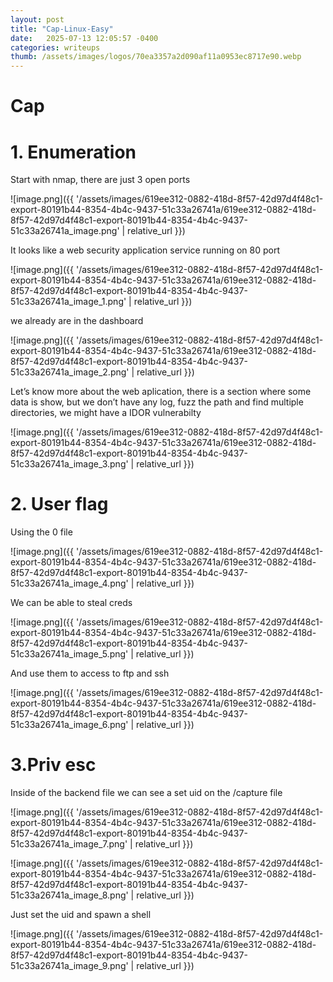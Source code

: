 ```yaml
---
layout: post
title: "Cap-Linux-Easy"
date:   2025-07-13 12:05:57 -0400
categories: writeups
thumb: /assets/images/logos/70ea3357a2d090af11a0953ec8717e90.webp
---
```


# Cap

# 1. Enumeration

Start with nmap, there are just 3 open ports

![image.png]({{ '/assets/images/619ee312-0882-418d-8f57-42d97d4f48c1-export-80191b44-8354-4b4c-9437-51c33a26741a/619ee312-0882-418d-8f57-42d97d4f48c1-export-80191b44-8354-4b4c-9437-51c33a26741a_image.png' | relative_url }})

It looks like a web security application service running on 80 port

![image.png]({{ '/assets/images/619ee312-0882-418d-8f57-42d97d4f48c1-export-80191b44-8354-4b4c-9437-51c33a26741a/619ee312-0882-418d-8f57-42d97d4f48c1-export-80191b44-8354-4b4c-9437-51c33a26741a_image_1.png' | relative_url }})

we already are in the dashboard

![image.png]({{ '/assets/images/619ee312-0882-418d-8f57-42d97d4f48c1-export-80191b44-8354-4b4c-9437-51c33a26741a/619ee312-0882-418d-8f57-42d97d4f48c1-export-80191b44-8354-4b4c-9437-51c33a26741a_image_2.png' | relative_url }})

Let’s know more about the web aplication, there is a section where some data is show, but we don’t have any log, fuzz the path and find multiple directories, we might have a IDOR vulnerabilty

![image.png]({{ '/assets/images/619ee312-0882-418d-8f57-42d97d4f48c1-export-80191b44-8354-4b4c-9437-51c33a26741a/619ee312-0882-418d-8f57-42d97d4f48c1-export-80191b44-8354-4b4c-9437-51c33a26741a_image_3.png' | relative_url }})

# 2. User flag

Using the 0 file

![image.png]({{ '/assets/images/619ee312-0882-418d-8f57-42d97d4f48c1-export-80191b44-8354-4b4c-9437-51c33a26741a/619ee312-0882-418d-8f57-42d97d4f48c1-export-80191b44-8354-4b4c-9437-51c33a26741a_image_4.png' | relative_url }})

We can be able to steal creds

![image.png]({{ '/assets/images/619ee312-0882-418d-8f57-42d97d4f48c1-export-80191b44-8354-4b4c-9437-51c33a26741a/619ee312-0882-418d-8f57-42d97d4f48c1-export-80191b44-8354-4b4c-9437-51c33a26741a_image_5.png' | relative_url }})

And use them to access to ftp and ssh

![image.png]({{ '/assets/images/619ee312-0882-418d-8f57-42d97d4f48c1-export-80191b44-8354-4b4c-9437-51c33a26741a/619ee312-0882-418d-8f57-42d97d4f48c1-export-80191b44-8354-4b4c-9437-51c33a26741a_image_6.png' | relative_url }})

# 3.Priv esc

Inside of the backend file we can see a set uid on the /capture file

![image.png]({{ '/assets/images/619ee312-0882-418d-8f57-42d97d4f48c1-export-80191b44-8354-4b4c-9437-51c33a26741a/619ee312-0882-418d-8f57-42d97d4f48c1-export-80191b44-8354-4b4c-9437-51c33a26741a_image_7.png' | relative_url }})

![image.png]({{ '/assets/images/619ee312-0882-418d-8f57-42d97d4f48c1-export-80191b44-8354-4b4c-9437-51c33a26741a/619ee312-0882-418d-8f57-42d97d4f48c1-export-80191b44-8354-4b4c-9437-51c33a26741a_image_8.png' | relative_url }})

Just set the uid and spawn a shell

![image.png]({{ '/assets/images/619ee312-0882-418d-8f57-42d97d4f48c1-export-80191b44-8354-4b4c-9437-51c33a26741a/619ee312-0882-418d-8f57-42d97d4f48c1-export-80191b44-8354-4b4c-9437-51c33a26741a_image_9.png' | relative_url }})
<script src="{{ '/assets/js/matrix-overlay.js' | relative_url }}"></script>
